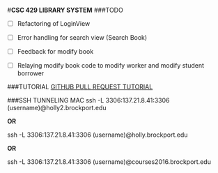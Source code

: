 #**CSC 429 LIBRARY SYSTEM**
###TODO
- [ ] Refactoring of LoginView
- [ ] Error handling for search view (Search Book)
- [ ] Feedback for modify book 
- [ ] Relaying modify book code to modify worker and modify student borrower


###TUTORIAL
[GITHUB PULL REQUEST TUTORIAL](https://www.youtube.com/watch?v=oFYyTZwMyAg)

###SSH TUNNELING MAC
ssh -L 3306:137.21.8.41:3306 (username)@holly2.brockport.edu

**OR** 

ssh -L 3306:137.21.8.41:3306 (username)@holly.brockport.edu

**OR**

ssh -L 3306:137.21.8.41:3306 (username)@courses2016.brockport.edu
